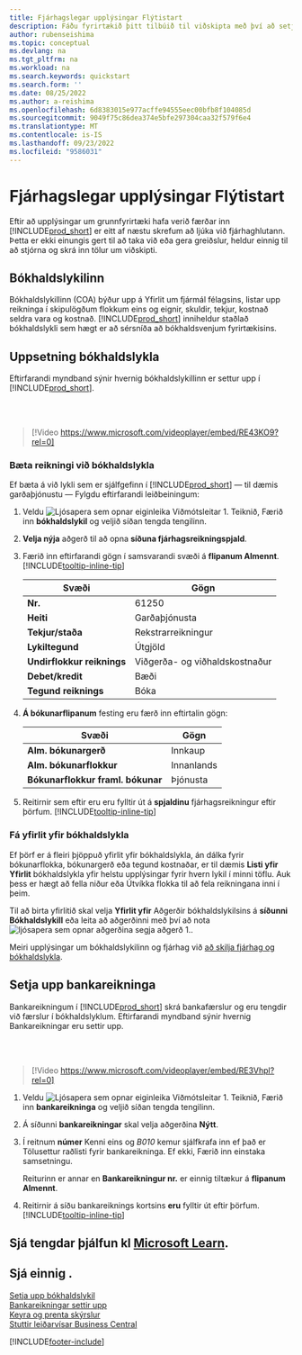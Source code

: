 ```yaml
---
title: Fjárhagslegar upplýsingar Flýtistart
description: Fáðu fyrirtækið þitt tilbúið til viðskipta með því að setja upp fjárhagslegar upplýsingar í Viðskiptamiðinu.
author: rubenseishima
ms.topic: conceptual
ms.devlang: na
ms.tgt_pltfrm: na
ms.workload: na
ms.search.keywords: quickstart
ms.search.form: ''
ms.date: 08/25/2022
ms.author: a-reishima
ms.openlocfilehash: 6d8383015e977acffe94555eec00bfb8f104085d
ms.sourcegitcommit: 9049f75c86dea374e5bfe297304caa32f579f6e4
ms.translationtype: MT
ms.contentlocale: is-IS
ms.lasthandoff: 09/23/2022
ms.locfileid: "9586031"
---
```

# <a name="financial-information-quick-start"></a>Fjárhagslegar upplýsingar Flýtistart

Eftir að upplýsingar um grunnfyrirtæki hafa verið færðar inn [!INCLUDE[prod_short](includes/prod_short.md)] er eitt af næstu skrefum að ljúka við fjárhaghlutann. Þetta er ekki einungis gert til að taka við eða gera greiðslur, heldur einnig til að stjórna og skrá inn tölur um viðskipti.

## <a name="the-chart-of-accounts"></a>Bókhaldslykilinn

Bókhaldslykillinn (COA) býður upp á Yfirlit um fjármál félagsins, listar upp reikninga í skipulögðum flokkum eins og eignir, skuldir, tekjur, kostnað seldra vara og kostnað. [!INCLUDE[prod_short](includes/prod_short.md)] inniheldur staðlað bókhaldslykli sem hægt er að sérsníða að bókhaldsvenjum fyrirtækisins.

## <a name="set-up-the-chart-of-accounts"></a>Uppsetning bókhaldslykla

Eftirfarandi myndband sýnir hvernig bókhaldslykillinn er settur upp í [!INCLUDE[prod_short](includes/prod_short.md)].

<br /><br />

> [!Video https://www.microsoft.com/videoplayer/embed/RE43KO9?rel=0]

### <a name="add-an-account-to-the-chart-of-accounts"></a>Bæta reikningi við bókhaldslykla

Ef bæta á við lykli sem er sjálfgefinn í [!INCLUDE[prod_short](includes/prod_short.md)] — til dæmis garðaþjónustu — Fylgdu eftirfarandi leiðbeiningum:

1. Veldu ![Ljósapera sem opnar eiginleika Viðmótsleitar 1.](media/ui-search/search_small.png "Segðu mér hvað þú vilt gera") Teiknið, Færið inn **bókhaldslykil** og veljið síðan tengda tengilinn.
2. **Velja nýja** aðgerð til að opna **síðuna fjárhagsreikningspjald**.
3. Færið inn eftirfarandi gögn í samsvarandi svæði á **flipanum Almennt**. [!INCLUDE[tooltip-inline-tip](includes/tooltip-inline-tip_md.md)]

   | Svæði | Gögn |
   | --- | --- |
   | **Nr.** | 61250 |
   | **Heiti** | Garðaþjónusta |
   | **Tekjur/staða** | Rekstrarreikningur |
   | **Lykiltegund** | Útgjöld |
   | **Undirflokkur reiknings** | Viðgerða- og viðhaldskostnaður |
   | **Debet/kredit** | Bæði |
   | **Tegund reiknings** | Bóka |

4. **Á bókunarflipanum** festing eru færð inn eftirtalin gögn:

   | Svæði | Gögn |
   | --- | --- |
   | **Alm. bókunargerð** | Innkaup |
   | **Alm. bókunarflokkur** | Innanlands |
   | **Bókunarflokkur framl. bókunar** | Þjónusta |

5. Reitirnir sem eftir eru eru fylltir út á **spjaldinu** fjárhagsreikningur eftir þörfum. [!INCLUDE[tooltip-inline-tip](includes/tooltip-inline-tip_md.md)]

### <a name="get-an-overview-of-the-chart-of-accounts"></a>Fá yfirlit yfir bókhaldslykla

Ef þörf er á fleiri þjöppuð yfirlit yfir bókhaldslykla, án dálka fyrir bókunarflokka, bókunargerð eða tegund kostnaðar, er til dæmis **Listi yfir Yfirlit** bókhaldslykla yfir helstu upplýsingar fyrir hvern lykil í minni töflu. Auk þess er hægt að fella niður eða Útvíkka flokka til að fela reikningana inni í þeim.

Til að birta yfirlitið skal velja **Yfirlit yfir** Aðgerðir bókhaldslykilsins á **síðunni Bókhaldslykill** eða leita að aðgerðinni með því að nota ![ljósapera sem opnar aðgerðina segja aðgerð 1.](media/ui-search/search_small.png "Segðu mér hvað þú vilt gera").

Meiri upplýsingar um bókhaldslykilinn og fjárhag við [að skilja fjárhag og bókhaldslykla](finance-general-ledger.md).

## <a name="set-up-bank-accounts"></a>Setja upp bankareikninga

Bankareikningum í [!INCLUDE[prod_short](includes/prod_short.md)] skrá bankafærslur og eru tengdir við færslur í bókhaldslyklum. Eftirfarandi myndband sýnir hvernig Bankareikningar eru settir upp.

<br /><br />

> [!Video https://www.microsoft.com/videoplayer/embed/RE3Vhpl?rel=0]

1. Veldu ![Ljósapera sem opnar eiginleika Viðmótsleitar 1.](media/ui-search/search_small.png "Segðu mér hvað þú vilt gera") Teiknið, Færið inn **bankareikninga** og veljið síðan tengda tengilinn.
2. Á síðunni **bankareikningar** skal velja aðgerðina **Nýtt**.
3. Í reitnum **númer** Kenni eins og *B010* kemur sjálfkrafa inn ef það er Tölusettur raðlisti fyrir bankareikninga. Ef ekki, Færið inn einstaka samsetningu.

   Reiturinn er annar en **Bankareikningur nr.** er einnig tiltækur á **flipanum Almennt**.
4. Reitirnir á síðu bankareiknings kortsins **eru** fylltir út eftir þörfum. [!INCLUDE[tooltip-inline-tip](includes/tooltip-inline-tip_md.md)]

## <a name="see-related-training-at-microsoft-learn"></a>Sjá tengdar þjálfun kl [Microsoft Learn](/learn/paths/set-up-financial-management-dynamics-365-business-central/).

## <a name="see-also"></a>Sjá einnig .

[Setja upp bókhaldslykil](finance-setup-chart-accounts.md)  
[Bankareikningar settir upp](bank-how-setup-bank-accounts.md)  
[Keyra og prenta skýrslur](ui-work-report.md)  
[Stuttir leiðarvísar Business Central](quick-start-business-central.md)  

[!INCLUDE[footer-include](includes/footer-banner.md)]
